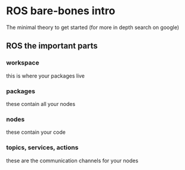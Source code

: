 # ROS bare-bones intro
The minimal theory to get started (for more in depth search on google)

## ROS the important parts

### workspace 
this is where your packages live 

### packages 
these contain all your nodes 

### nodes 
these contain your code

### topics, services, actions
these are the communication channels for your nodes
